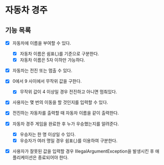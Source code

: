 # 자동차 경주

## 기능 목록

- [X] 자동차에 이름을 부여할 수 있다.
  - [X] 자동차 이름은 쉼표(,)를 기준으로 구분한다.
  - [X] 자동차 이름은 5자 이하만 가능하다.
- [X] 자동차는 전진 또는 멈출 수 있다.
- [X] 0에서 9 사이에서 무작위 값을 구한다.
  - [X] 무작위 값이 4 이상일 경우 전진하고 아니면 멈춰있다.
- [X] 사용자는 몇 번의 이동을 할 것인지를 입력할 수 있다.
- [X] 전진하는 자동차를 출력할 때 자동차 이름을 같이 출력한다.
- [X] 자동차 경주 게임을 완료한 후 누가 우승했는지를 알려준다.
  - [X] 우승자는 한 명 이상일 수 있다.
  - [X] 우승자가 여러 명일 경우 쉼표(,)를 이용하여 구분한다.
- [X] 사용자가 잘못된 값을 입력할 경우 IllegalArgumentException을 발생시킨 후 애플리케이션은 종료되어야 한다.

